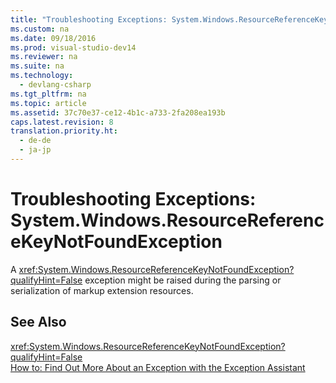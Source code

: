 ```yaml
---
title: "Troubleshooting Exceptions: System.Windows.ResourceReferenceKeyNotFoundException"
ms.custom: na
ms.date: 09/18/2016
ms.prod: visual-studio-dev14
ms.reviewer: na
ms.suite: na
ms.technology: 
  - devlang-csharp
ms.tgt_pltfrm: na
ms.topic: article
ms.assetid: 37c70e37-ce12-4b1c-a733-2fa208ea193b
caps.latest.revision: 8
translation.priority.ht: 
  - de-de
  - ja-jp
---
```

# Troubleshooting Exceptions: System.Windows.ResourceReferenceKeyNotFoundException
A <xref:System.Windows.ResourceReferenceKeyNotFoundException?qualifyHint=False> exception might be raised during the parsing or serialization of markup extension resources.  
  
## See Also  
 <xref:System.Windows.ResourceReferenceKeyNotFoundException?qualifyHint=False>   
 [How to: Find Out More About an Exception with the Exception Assistant](../Topic/How%20to:%20Use%20the%20Exception%20Assistant.md)